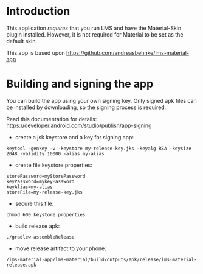 # Introduction
This application *requires* that you run LMS and have the Material-Skin plugin
installed. However, it is not required for Material to be set as the default
skin.

This app is based upon https://github.com/andreasbehnke/lms-material-app
 
# Building and signing the app

You can build the app using your own signing key. Only signed apk files can be
installed by downloading, so the signing process is required. 

Read this documentation for details: https://developer.android.com/studio/publish/app-signing

* create a jsk keystore and a key for signing app:
```
keytool -genkey -v -keystore my-release-key.jks -keyalg RSA -keysize 2048 -validity 10000 -alias my-alias
```
* create file keystore.properties:
```
storePassword=myStorePassword
keyPassword=mykeyPassword
keyAlias=my-alias
storeFile=my-release-key.jks
```
* secure this file:
```
chmod 600 keystore.properties
```
* build release apk:
```
./gradlew assembleRelease
```
* move release artifact to your phone: 
```
/lms-material-app/lms-material/build/outputs/apk/release/lms-material-release.apk 
```
